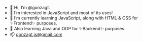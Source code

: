 - 👋 Hi, I’m @gonzagt.
- 👀 I’m interested in JavaScript and most of its uses!
- 🌱 I’m currently learning JavaScript, along with HTML & CSS for ✨Frontend✨ purposes.
- 🧙 Also learning Java and OOP for ✨Backend✨ purposes.
- 📫 gonzagt.js@gmail.com

<!---
gonzagt/gonzagt is a ✨ special ✨ repository because its `README.md` (this file) appears on your GitHub profile.
You can click the Preview link to take a look at your changes.
--->
